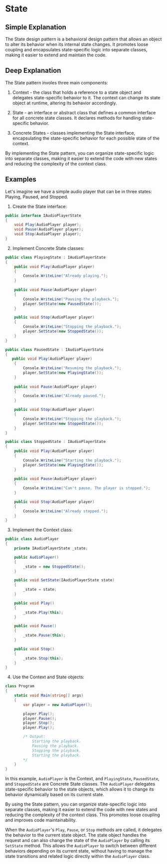 # State

## Simple Explanation

The State design pattern is a behavioral design pattern that allows an object to alter its behavior when its internal state changes. It promotes loose coupling and encapsulates state-specific logic into separate classes, making it easier to extend and maintain the code.

## Deep Explanation

The State pattern involes three main components:

1. Context - the class that holds a reference to a state object and delegates state-specific behavior to it. The context can change its state object at runtime, altering its behavior accordingly.

2. State - an interface or abstract class that defines a common interface for all concrete state classes. It declares methods for handling state-specific behavior.

3. Concrete States - classes implementing the State interface, encapsulating the state-specific behavior for each possible state of the context.

By implementing the State pattern, you can organize state-specific logic into separate classes, making it easier to extend the code with new states and reducing the complexity of the context class.

## Examples

Let's imagine we have a simple audio player that can be in three states: Playing, Paused, and Stopped.

1. Create the State interface:

```C#
public interface IAudioPlayerState
{
    void Play(AudioPlayer player);
    void Pause(AudioPlayer player);
    void Stop(AudioPlayer player);
}
```

2. Implement Concrete State classes:

```C#
public class PlayingState : IAudioPlayerState
{
    public void Play(AudioPlayer player)
    {
        Console.WriteLine("Already playing.");
    }
    
    public void Pause(AudioPlayer player)
    {
        Console.WriteLine("Pausing the playback.");
        player.SetState(new PausedState());
    }

    public void Stop(AudioPlayer player)
    {
        Console.WriteLine("Stopping the playback.");
        player.SetState(new StoppedState());
    }
}

public class PausedState : IAudioPlayerState
{
   public void Play(AudioPlayer player)
    {
        Console.WriteLine("Resuming the playback.");
        player.SetState(new PlayingState());
    }
    
    public void Pause(AudioPlayer player)
    {
        Console.WriteLine("Already paused.");
    }

    public void Stop(AudioPlayer player)
    {
        Console.WriteLine("Stopping the playback.");
        player.SetState(new StoppedState());
    } 
}

public class StoppedState : IAudioPlayerState
{
    public void Play(AudioPlayer player)
    {
        Console.WriteLine("Starting the playback.");
        player.SetState(new PlayingState());
    }
    
    public void Pause(AudioPlayer player)
    {
        Console.WriteLine("Can't pause. The player is stopped.");
    }

    public void Stop(AudioPlayer player)
    {
        Console.WriteLine("Already stopped.");
    }
}
```

3. Implement the Context class:

```C#
public class AudioPlayer
{
    private IAudioPlayerState _state;

    public AudioPlayer()
    {
        _state = new StoppedState();
    }

    public void SetState(IAudioPlayerState state)
    {
        _state = state;
    }

    public void Play()
    {
        _state.Play(this);
    }

    public void Pause()
    {
        _state.Pause(this);
    }

    public void Stop()
    {
        _state.Stop(this);
    }
}
```

4. Use the Context and State objects:

```C#
class Program
{
    static void Main(string[] args)
    {
        var player = new AudioPlayer();

        player.Play();
        player.Pause();
        player.Stop();
        player.Play();

        /* Output:
            Starting the playback.
            Pausing the playback.
            Stopping the playback.
            Starting the playback.
        */
    }
}
```

In this example, `AudioPlayer` is the Context, and `PlayingState`, `PausedState`, and `StoppedState` are Concrete State classes. The `AudioPlayer` delegates state-specific behavior to the state objects, which allows it to change its behavior dynamically based on its current state.

By using the State pattern, you can organize state-specific logic into separate classes, making it easier to extend the code with new states and reducing the complexity of the context class. This promotes loose coupling and improves code maintainability.

When the `AudioPlayer`'s `Play`, `Pause`, or `Stop` methods are called, it delegates the behavior to the current state object. The state object handles the request and can also change the state of the `AudioPlayer` by calling its `SetState` method. This allows the `AudioPlayer` to switch between different behaviors depending on its current state, without having to manage the state transitions and related logic directly within the `AudioPlayer` class.